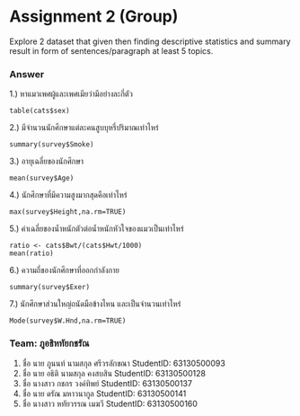 # Assignment 2 (Group)
Explore 2 dataset that given then finding descriptive statistics and summary result in form of sentences/paragraph at least 5 topics.

### Answer

1.) หาแมวเพศผู้และเพศเมียว่ามีอย่างละกี่ตัว
```{R}
table(cats$sex)
```

2.) มีจำนวนนักศึกษาแต่ละคนสูบบุหรี่ปริมาณเท่าไหร่
```{R}
summary(survey$Smoke)
```

3.) อายุเฉลี่ยของนักศึกษา
```{R}
mean(survey$Age)
```

4.) นักศึกษาที่มีความสูงมากสุดคือเท่าไหร่
```{R}
max(survey$Height,na.rm=TRUE)
```

5.) ค่าเฉลี่ยของน้ำหนักตัวต่อน้ำหนักหัวใจของแมวเป็นเท่าไหร่
```{R}
ratio <- cats$Bwt/(cats$Hwt/1000)
mean(ratio)
```

6.) ความถี่ของนักศึกษาที่ออกกำลังกาย
```{R}
summary(survey$Exer)
```

7.) นักศึกษาส่วนใหญ่ถนัดมือข้างไหน และเป็นจำนวนเท่าไหร่
```{R}
Mode(survey$W.Hnd,na.rm=TRUE)
```

### Team: ภูอธิหทัยกชรัณ

1. ชื่อ นาย ภูนนท์ นามสกุล ศรีวรลักขณา    StudentID: 63130500093
2. ชื่อ นาย อธิติ  นามสกุล คงสบสิน    StudentID: 63130500128
3. ชื่อ นางสาว กชกร วงค์ทิพย์     StudentID: 63130500137
4. ชื่อ นาย ดรัณ มหาวนากูล     StudentID: 63130500141
5. ชื่อ นางสาว หทัยวรรณ เมฆวี     StudentID: 63130500160
